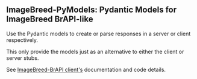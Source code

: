 ## ImageBreed-PyModels: Pydantic Models for ImageBreed BrAPI-like

Use the Pydantic models to create or parse responses in a server or client respectively.

This only provide the models just as an alternative to either the client or server stubs.

See [ImageBreed-BrAPI client's](../client/README.md) documentation and code details.


